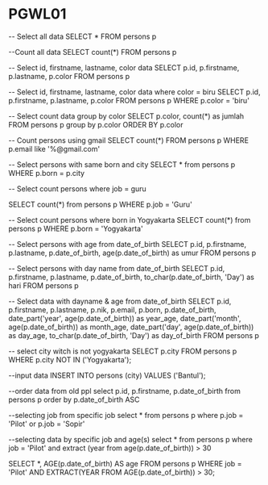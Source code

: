 # PGWL01
-- Select all data
SELECT * FROM persons p

--Count all data
SELECT count(*)  FROM persons p

-- Select id, firstname, lastname, color data 
SELECT p.id, p.firstname, p.lastname, p.color FROM persons p

-- Select id, firstname, lastname, color data where color = biru
SELECT p.id, p.firstname, p.lastname, p.color FROM persons p WHERE p.color = 'biru'

-- Select count data group by color
SELECT p.color, count(*) as jumlah FROM persons p group by p.color ORDER BY p.color

-- Count persons using gmail
SELECT count(*)  FROM persons p WHERE p.email like '%@gmail.com'


-- Select persons with same born and city
SELECT * from persons p WHERE p.born = p.city 

-- Select count persons where job = guru

SELECT count(*) from persons p WHERE p.job = 'Guru'

-- Select count persons where born in Yogyakarta
SELECT count(*) from persons p WHERE p.born  = 'Yogyakarta'


-- Select persons with age from date_of_birth
SELECT p.id, p.firstname, p.lastname, p.date_of_birth, age(p.date_of_birth) as umur FROM persons p

-- Select persons with day name from date_of_birth
SELECT p.id, p.firstname, p.lastname, p.date_of_birth, to_char(p.date_of_birth, 'Day') as hari FROM persons p

-- Select data with dayname & age from date_of_birth
SELECT p.id, p.firstname, p.lastname, p.nik, p.email, p.born, p.date_of_birth, date_part('year', age(p.date_of_birth)) as year_age, date_part('month', age(p.date_of_birth)) as month_age, date_part('day', age(p.date_of_birth)) as day_age, to_char(p.date_of_birth, 'Day') as day_of_birth   FROM  persons p

-- select city witch is not yogyakarta
SELECT p.city  FROM persons p WHERE p.city NOT IN ('Yogyakarta');

--input data
INSERT INTO persons (city) VALUES ('Bantul');


--order data from old ppl
select p.id, p.firstname, p.date_of_birth from persons p order by p.date_of_birth ASC 
 
--selecting job from specific job 
select * from persons p where p.job = 'Pilot' or  p.job = 'Sopir'

--selecting data by specific job and age(s)
select * from persons p where job = 'Pilot' and extract (year from age(p.date_of_birth)) > 30

SELECT *, AGE(p.date_of_birth) AS age FROM persons p WHERE job = 'Pilot' AND EXTRACT(YEAR FROM AGE(p.date_of_birth)) > 30;

